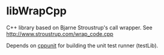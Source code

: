 # libWrapCpp
C++ library based on Bjarne Stroustrup's call wrapper.
See http://www.stroustrup.com/wrap_code.cpp

Depends on [cppunit](https://www.freedesktop.org/wiki/Software/cppunit/) for building the unit test runner (testLib).
